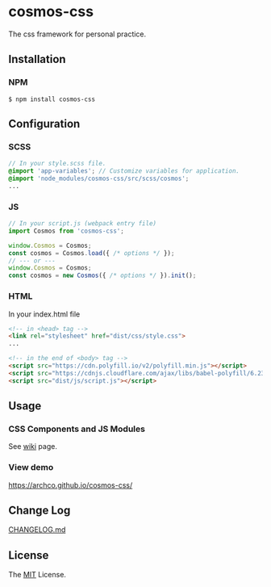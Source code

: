 # cosmos-css
The css framework for personal practice.

## Installation
### NPM
```shell
$ npm install cosmos-css
```

## Configuration
### SCSS
```scss
// In your style.scss file.
@import 'app-variables'; // Customize variables for application.
@import 'node_modules/cosmos-css/src/scss/cosmos';
...
```

### JS
```javascript
// In your script.js (webpack entry file)
import Cosmos from 'cosmos-css';

window.Cosmos = Cosmos;
const cosmos = Cosmos.load({ /* options */ });
// --- or ---
window.Cosmos = Cosmos;
const cosmos = new Cosmos({ /* options */ }).init();
```

### HTML
In your index.html file
```html
<!-- in <head> tag -->
<link rel="stylesheet" href="dist/css/style.css">
...

<!-- in the end of <body> tag -->
<script src="https://cdn.polyfill.io/v2/polyfill.min.js"></script>
<script src="https://cdnjs.cloudflare.com/ajax/libs/babel-polyfill/6.23.0/polyfill.js"></script>
<script src="dist/js/script.js"></script>
```

## Usage
### CSS Components and JS Modules
See [wiki](https://github.com/archco/cosmos-css/wiki) page.

### View demo
https://archco.github.io/cosmos-css/

## Change Log
[CHANGELOG.md](https://github.com/archco/cosmos-css/blob/master/CHANGELOG.md)

## License
The [MIT](https://github.com/archco/cosmos-css/blob/master/LICENSE) License.
